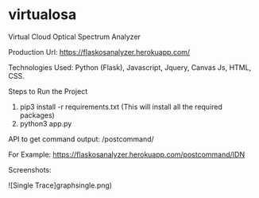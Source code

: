 # virtualosa
Virtual Cloud Optical Spectrum Analyzer

Production Url: https://flaskosanalyzer.herokuapp.com/

Technologies Used: Python (Flask), Javascript, Jquery, Canvas Js, HTML, CSS.

Steps to Run the Project

1. pip3 install -r requirements.txt (This will install all the required packages)
2. python3 app.py

API to get command output: /postcommand/<Command>
  
  For Example: https://flaskosanalyzer.herokuapp.com/postcommand/IDN
 
Screenshots:

![Single Trace]graphsingle.png)

